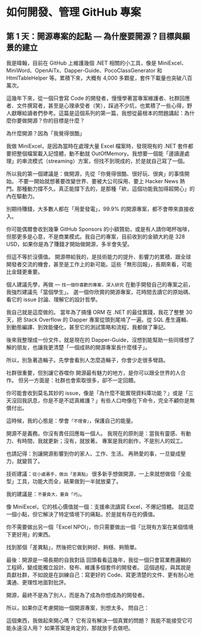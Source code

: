 # 如何開發、管理 GitHub 專案

## 第 1 天：開源專案的起點 — 為什麼要開源？目標與願景的建立

我是暐翰，目前在 GitHub 上維護幾個 .NET 相關的小工具，像是 MiniExcel、MiniWord、OpenAiTx、Dapper-Guide、PocoClassGenerator 和 HtmlTableHelper 等。累積下來，大概有 4,000 多顆星，套件下載量也突破八百萬次。

這幾年下來，從一個只會寫 Code 的開發者，慢慢學著當專案維護者、社群回應者、文件撰寫者，甚至是心理承受者（笑），踩過不少坑，也累積了一些心得，野人獻曝給讀者們參考。這篇是這個系列的第一篇，我想從最根本的問題講起：為什麼你要做開源？你的目標是什麼？

為什麼開源？因為「我覺得很酷」

我做 MiniExcel，是因為當時在處理大量 Excel 檔案時，發現現有的 .NET 套件都要把整個檔案載入記憶體，動不動就 OutOfMemory。我想要一個能「邊讀邊處理」的串流模式（streaming）方案，但找不到現成的，於是就自己寫了一個。

所以我的第一個建議是：做開源，先從「你覺得很酷、很好玩、很爽」的事情開始。
不要一開始就想著要改變世界、要被大公司採用、要上 Hacker News 熱門。那種動力撐不久。真正能撐下去的，是那種「欸，這個功能我加得超開心」的內在驅動力。

別期待賺錢，大多數人都在「用愛發電」，99.9% 的開源專案，都不會帶來直接收入。

你可能偶爾會收到幾筆 GitHub Sponsors 的小額贊助，或是有人請你喝杯咖啡，但那更多是心意，不是商業模式。我自己的專案，目前收到的金額大約是 328 USD，如果你是為了賺錢才開始做開源，多半會失望。

但這不等於沒價值。
開源帶給我的，是技術能力的提升、影響力的累積、跟全球開發者交流的機會，甚至是工作上的新可能。這些「無形回報」，長期來看，可能比金錢更重要。

個人建議先學，再做 — `找一個你喜歡的專案，深入研究`
在動手開發自己的專案之前，我強烈建議先「當個學生」。
選一個你欣賞的開源專案，花時間去讀它的原始碼、看它的 issue 討論、理解它的設計哲學。

我自己就是這麼做的。
當年為了搞懂 ORM 在 .NET 的最佳實踐，我花了整整 30 天，把 Stack Overflow 的 Dapper 專案從頭到尾啃了一遍。從 SQL 產生邏輯、到動態編譯、到效能優化，甚至它的測試策略和流程，我都做了筆記。

後來我整理成一份文件，就是現在的 Dapper-Guide，沒想到能幫助一些同樣想了解的朋友，也讓我更清楚「一個成熟的開源專案長什麼樣子」。

所以，別急著造輪子。先學會看別人怎麼造輪子，你會少走很多彎路。

社群很重要，但別讓它吞噬你
開源最有魅力的地方，是你可以跟全世界的人合作。
但另一方面是：社群也會索取很多，卻不一定回饋。

你可能會收到莫名其妙的 issue，像是「為什麼不能實現資料庫功能？」或是「三天沒回我訊息，你是不是不認真維護？」有些人口吻像在下命令，完全不顧你是無償付出。

這時候，我的心態是：學會`「不理會」`，保護自己的能量。

開源不是義務。你沒有責任回應每一個人。
我現在的原則是：當我有靈感、有動力、有時間，我就更新；沒有，就放著。
專案是我的創作，不是別人的奴工。

也請記得：別讓開源影響到你的家人、工作、生活。
再熱愛的事，一旦變成壓力，就變質了。

技術建議：`從小處著手，做出「差異點」`
很多新手想做開源，一上來就想做個「全能型」工具，功能大而全，結果做到一半就放棄了。

我的建議是：`不要貪大，要貪「巧」`。

像 MiniExcel，它的核心價值就一個：支援串流讀寫 Excel，不爆記憶體。
就這麼一個小點，但它解決了特定情境下的痛點，於是就有存在的價值。

你不需要做出另一個「Excel NPOI」，你只需要做出一個「比現有方案在某個情境下更好用」的東西。

找到那個「差異點」，然後把它做到夠好、夠穩、夠簡單。

最後：開源是一場長期的自我對話
回頭看看這幾年，我從一個只會寫業務邏輯的工程師，變成能獨立設計、發布、維護多個套件的開發者。
這個過程，與其說是貢獻社群，不如說是在訓練自己：寫更好的 Code、寫更清楚的文件、更有耐心地溝通、更理性地面對批評。

開源，最終不是為了別人，而是為了成為你想成為的開發者。

所以，如果你正考慮開始一個開源專案，別想太多。
問自己：

這個東西，我做起來開心嗎？
它有沒有解決一個真實的問題？
我能不能接受它可能永遠沒人用？
如果答案是肯定的，那就放手去做吧。


